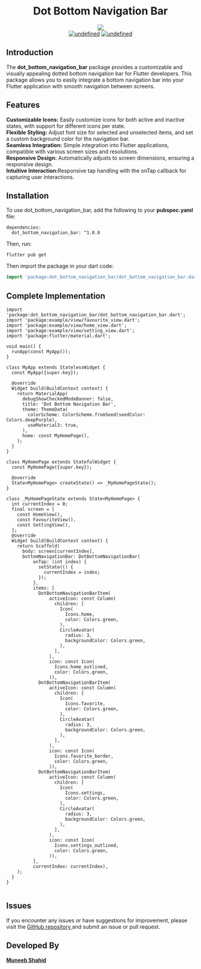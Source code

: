 <h1 align="center"> Dot Bottom Navigation Bar</h1>

<p align="center">
 
<img src="https://img.shields.io/badge/Maintained%3F-Yes-green?style=for-the-badge">
<br>
 <a href="#" target="_blank"><img alt="undefined" src="https://badgen.net/pub/flutter-platform/dot_navigation_bar"></a>
 <a href="#" target="_blank"><img alt="undefined" src="https://badgen.net/pub/sdk-version/uuid"></a>
 <br>
</p>


<h2> Introduction </h2>
The <b>dot_bottom_navigation_bar</b> package provides a customizable and visually appealing dotted bottom navigation bar for Flutter developers. This package allows you to easily integrate a bottom navigation bar into your Flutter application with smooth navigation between screens.


<h2>Features</h2>
<b>Customizable Icons:</b> Easily customize icons for both active and inactive states, with support for different icons per state.
<br>
<b>Flexible Styling:</b> Adjust font size for selected and unselected items, and set a custom background color for the navigation bar.
<br>
<b>Seamless Integration:</b> Simple integration into Flutter applications, compatible with various screen sizes and resolutions.
<br>
<b>Responsive Design:</b> Automatically adjusts to screen dimensions, ensuring a responsive design.
<br>
<b>Intuitive Interaction:</b>Responsive tap handling with the onTap callback for capturing user interactions.




<h2> Installation </h2>
To use dot_bottom_navigation_bar, add the following to your <b>pubspec.yaml</b> file:

```
dependencies:
  dot_bottom_navigation_bar: ^1.0.0
```
Then, run:
```
flutter pub get
```


Then import the package in your dart code:
```dart
import 'package:dot_bottom_navigation_bar/dot_bottom_navigation_bar.dart';
```

<h2> Complete Implementation </h2>

```
import 'package:dot_bottom_navigation_bar/dot_bottom_navigation_bar.dart';
import 'package:example/view/favourite_view.dart';
import 'package:example/view/home_view.dart';
import 'package:example/view/setting_view.dart';
import 'package:flutter/material.dart';

void main() {
  runApp(const MyApp());
}

class MyApp extends StatelessWidget {
  const MyApp({super.key});

  @override
  Widget build(BuildContext context) {
    return MaterialApp(
      debugShowCheckedModeBanner: false,
      title: 'Dot Bottom Navigation Bar',
      theme: ThemeData(
        colorScheme: ColorScheme.fromSeed(seedColor: Colors.deepPurple),
        useMaterial3: true,
      ),
      home: const MyHomePage(),
    );
  }
}

class MyHomePage extends StatefulWidget {
  const MyHomePage({super.key});

  @override
  State<MyHomePage> createState() => _MyHomePageState();
}

class _MyHomePageState extends State<MyHomePage> {
  int currentIndex = 0;
  final screen = [
    const HomeView(),
    const FavouriteView(),
    const SettingView(),
  ];
  @override
  Widget build(BuildContext context) {
    return Scaffold(
      body: screen[currentIndex],
      bottomNavigationBar: DotBottomNavigationBar(
          onTap: (int index) {
            setState(() {
              currentIndex = index;
            });
          },
          items: [
            DotBottomNavigationBarItem(
                activeIcon: const Column(
                  children: [
                    Icon(
                      Icons.home,
                      color: Colors.green,
                    ),
                    CircleAvatar(
                      radius: 3,
                      backgroundColor: Colors.green,
                    ),
                  ],
                ),
                icon: const Icon(
                  Icons.home_outlined,
                  color: Colors.green,
                )),
            DotBottomNavigationBarItem(
                activeIcon: const Column(
                  children: [
                    Icon(
                      Icons.favorite,
                      color: Colors.green,
                    ),
                    CircleAvatar(
                      radius: 3,
                      backgroundColor: Colors.green,
                    ),
                  ],
                ),
                icon: const Icon(
                  Icons.favorite_border,
                  color: Colors.green,
                )),
            DotBottomNavigationBarItem(
                activeIcon: const Column(
                  children: [
                    Icon(
                      Icons.settings,
                      color: Colors.green,
                    ),
                    CircleAvatar(
                      radius: 3,
                      backgroundColor: Colors.green,
                    ),
                  ],
                ),
                icon: const Icon(
                  Icons.settings_outlined,
                  color: Colors.green,
                )),
          ],
          currentIndex: currentIndex),
    );
  }
}


```

<h2>Issues </h2>
If you encounter any issues or have suggestions for improvement, please visit the 
<a href="https://github.com/muneeb-shahid/dot_bottom_navigation_bar">GitHub repository </a> and submit an issue or pull request.

<h2>Developed By</h2>
<b><a href="https://www.linkedin.com/in/muneeb--shahid/">Muneeb Shahid</a></b>
